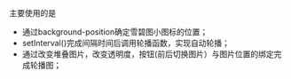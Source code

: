 主要使用的是
- 通过background-position确定雪碧图小图标的位置；
- setInterval()完成间隔时间后调用轮播函数，实现自动轮播；
- 通过改变堆叠图片，改变透明度，按钮(前后切换图片）与图片位置的绑定完成轮播图；
